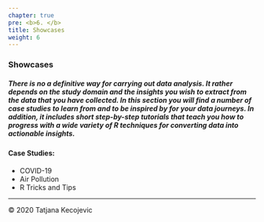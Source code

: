 ```yaml
---
chapter: true
pre: <b>6. </b>
title: Showcases
weight: 6
---
```


### Showcases

##### There is no a definitive way for carrying out data analysis. It rather depends on the study domain and the insights you wish to extract from the data that you have collected. In this section you will find a number of case studies to learn from and to be inspired by for your data journeys. In addition, it includes short step-by-step tutorials that teach you how to progress with a wide variety of R techniques for converting data into actionable insights.



#### Case Studies:

* COVID-19
* Air Pollution
* R Tricks and Tips

-----------------------------
© 2020 Tatjana Kecojevic